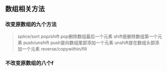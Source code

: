 ## 数组相关方法

### 改变原数组的九个方法
> splice/sort
> pop/shift       pop删除数组最后一个元素 shift是删除数组第一个元素
> push/unshift    push是向数组尾部添加一个元素  unshift是在数组头部添加一个元素
> reverse/copywithin/fill

### 不改变原数组的八个f
